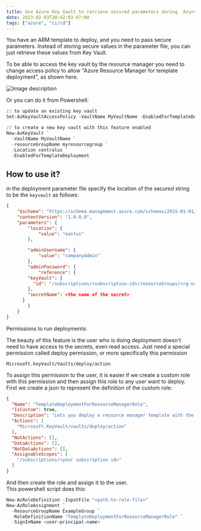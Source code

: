 ```yaml
---
title: Use Azure Key Vault to retrieve secured parameters during  Azure deployment.
date: 2023-02-03T20:42:03-07:00
tags: ["azure", "ci/cd"]
---
```


You have an ARM template to deploy, and you need to pass secure parameters. Instead of storing secure values in the parameter file, you can just retrieve these values from Key Vault.

To be able to access the key vault by the resource manager you need to change access policy to allow "Azure Resource Manager for template deployment", as shown here.

![Image description](https://dev-to-uploads.s3.amazonaws.com/uploads/articles/e693x90rrx04ul7bpd5e.jpg)

Or you can do it from Powershell:

```powershell
// to update an existing key vault
Set-AzKeyVaultAccessPolicy -VaultName MyVaultName -EnabledForTemplateDeployment

// to create a new key vault with this feature enabled
New-AzKeyVault `
  -VaultName MyVaultName `
  -resourceGroupName myresourcegroup `
  -Location centralus `
  -EnabledForTemplateDeployment
```

## How to use it?

in the deployment parameter file specify the location of the secured string to be the `keyvault` as follows:

```json
{
    "$schema": "https://schema.management.azure.com/schemas/2015-01-01/deploymentParameters.json#",
    "contentVersion": "1.0.0.0",
    "parameters": {
        "location": {
            "value": "eastus"
        },

        "adminUsername": {
            "value": "companyAdmin"
        },
        "adminPassword": {
            "reference": {
        "keyVault": {
          "id": "/subscriptions/<subscription-id>/resourceGroups/<rg-name>/providers/Microsoft.KeyVault/vaults/MyVaultName"
        },
        "secretName": <the name of the secret>
      }
        }
    }
}

```
Permissions to run deployments:

The beauty of this feature is the user who is doing deployment doesn't need to have access to the secrets, even read access. Just need a special permission called deploy permission, or more specifically this permission
```
Microsoft.keyVault/Vaults/deploy/action
```
To assign this permission to the user, it is easier if we create a custom role with this permission and then assign this role to any user want to deploy.  
First we create a json to represent the definition of the custom role:

```json
{
  "Name": "TemplateDeploymentForResourceManagerRole",
  "IsCustom": true,
  "Description": "Lets you deploy a resource manager template with the access to the secrets in the Key Vault.",
  "Actions": [
    "Microsoft.KeyVault/vaults/deploy/action"
  ],
  "NotActions": [],
  "DataActions": [],
  "NotDataActions": [],
  "AssignableScopes": [
    "/subscriptions/<your subscription id>"
  ]
}
```

And then create the role and assign it to the user.  
This powershell script does this:  

```powershell
New-AzRoleDefinition -InputFile "<path-to-role-file>"
New-AzRoleAssignment `
  -ResourceGroupName ExampleGroup `
  -RoleDefinitionName "TemplateDeploymentForResourceManagerRole" `
  -SignInName <user-principal-name>
```
